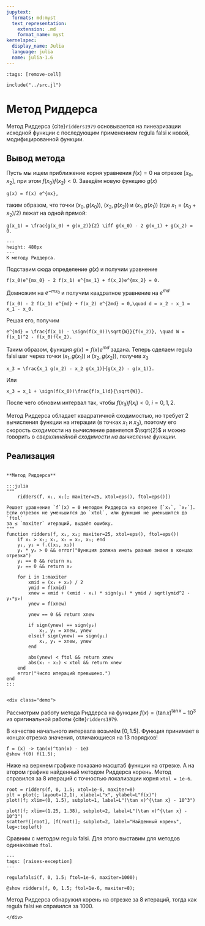 ```yaml
---
jupytext:
  formats: md:myst
  text_representation:
    extension: .md
    format_name: myst
kernelspec:
  display_name: Julia
  language: julia
  name: julia-1.6
---
```


```{code-cell}
:tags: [remove-cell]

include("../src.jl")
```

# Метод Риддерса

Метод Риддерса {cite}`ridders1979` основывается на линеаризации исходной функции с последующим применением regula falsi к новой, модифицированной функции.

## Вывод метода

Пусть мы ищем приближение корня уравнения $f(x) = 0$ на отрезке $[x_0, x_2]$, при этом $f(x_0)f(x_2) < 0$. Заведём новую функцию $g(x)$

```{math}
g(x) = f(x) e^{mx},
```

таким образом, что точки $(x_0, g(x_0))$, $(x_2, g(x_2))$ и $(x_1, g(x_1))$ (где $x_1 = (x_0 + x_2)/2$) лежат на одной прямой:

```{math}
g(x_1) = \frac{g(x_0) + g(x_2)}{2} \iff g(x_0) - 2 g(x_1) + g(x_2) = 0.
```

```{figure} ridders_notation.png
---
height: 480px
---
К методу Риддерса.
```

Подставим сюда определение $g(x)$ и получим уравнение

```{math}
f(x_0)e^{mx_0} - 2 f(x_1) e^{mx_1} + f(x_2)e^{mx_2} = 0.
```

Домножим на $e^{-mx_0}$ и получим квадратное уравнение на $e^{md}$

```{math}
f(x_0) - 2 f(x_1) e^{md} + f(x_2) e^{2md} = 0,\quad d = x_2 - x_1 = x_1 - x_0.
```

Решая его, получим

```{math}
e^{md} = \frac{f(x_1) - \sign(f(x_0))\sqrt{W}}{f(x_2)}, \quad W = f(x_1)^2 - f(x_0)f(x_2).
```

Таким образом, функция $g(x) = f(x) e^{md}$ задана. Теперь сделаем regula falsi шаг через точки $(x_1, g(x_1))$ и $(x_2, g(x_2))$, получив $x_3$

```{math}
x_3 = \frac{x_1 g(x_2) - x_2 g(x_1)}{g(x_2) - g(x_1)}.
```

Или

```{math}
x_3 = x_1 + \sign(f(x_0))\frac{f(x_1)d}{\sqrt{W}}.
```

После чего обновим интервал так, чтобы $f(x_3) f(x_i) < 0$, $i=0,1,2$.

Метод Риддерса обладает квадратичной сходимостью, но требует 2 вычисления функции на итерации (в точках $x_1$ и $x_3$), поэтому его скорость сходимости на вычисление равняется $\sqrt{2}$ и можно говорить о *сверхлинейной сходимости на вычисление функции*.

## Реализация

```{proof:function} ridders

**Метод Риддерса**

:::julia
"""
    ridders(f, x₁, x₂[; maxiter=25, xtol=eps(), ftol=eps()])

Решает уравнение `f`(x) = 0 методом Риддерса на отрезке [`x₁`, `x₂`].
Если отрезок не уменьшится до `xtol`, или функция не уменьшится до `ftol`
за ≤ `maxiter` итераций, выдаёт ошибку.
"""
function ridders(f, x₁, x₂; maxiter=25, xtol=eps(), ftol=eps())
    if x₁ > x₂; x₁, x₂ = x₂, x₁; end
    y₁, y₂ = f.((x₁, x₂))
    y₁ * y₂ > 0 && error("Функция должна иметь разные знаки в концах отрезка")
    y₁ == 0 && return x₁
    y₂ == 0 && return x₂
    
    for i in 1:maxiter
        xmid = (x₁ + x₂) / 2
        ymid = f(xmid)
        xnew = xmid + (xmid - x₁) * sign(y₁) * ymid / sqrt(ymid^2 - y₁*y₂)
        ynew = f(xnew)

        ynew == 0 && return xnew
        
        if sign(ynew) == sign(y₂)
            x₂, y₂ = xnew, ynew
        elseif sign(ynew) == sign(y₁)
            x₁, y₁ = xnew, ynew
        end
        
        abs(ynew) < ftol && return xnew
        abs(x₁ - x₂) < xtol && return xnew
    end
    error("Число итераций превышено.")
end
:::
```

```{proof:demo} Метод Риддерса
```
```{raw} html
<div class="demo">
```

Рассмотрим работу метода Риддерса на функции $f(x) = (\tan{x})^{\tan{x}} - 10^3$ из оригинальной работы {cite}`ridders1979`.



В качестве начального интервала возьмём $[0, 1.5]$. Функция принимает в концах отрезка значения, отличающиеся на 13 порядков!

```{code-cell}
f = (x) -> tan(x)^tan(x) - 1e3
@show f(0) f(1.5);
```

Ниже на верхнем графике показано масштаб функции на отрезке. А на втором графике найденный методом Риддерса корень. Метод справился за 8 итераций с точностью локализации корня `xtol = 1e-6`.

```{code-cell}
root = ridders(f, 0, 1.5; xtol=1e-6, maxiter=8)
plt = plot(; layout=(2,1), xlabel=L"x", ylabel=L"f(x)")
plot!(f; xlim=(0, 1.5), subplot=1, label=L"(\tan x)^{\tan x} - 10^3")

plot!(f; xlim=(1.25, 1.38), subplot=2, label=L"(\tan x)^{\tan x} - 10^3")
scatter!([root], [f(root)]; subplot=2, label="Найденный корень", leg=:topleft)
```

Сравним с методом regula falsi. Для этого выставим для методов одинаковые `ftol`.

```{code-cell}
---
tags: [raises-exception]
---

regulafalsi(f, 0, 1.5; ftol=1e-6, maxiter=1000);
```

```{code-cell}
@show ridders(f, 0, 1.5; ftol=1e-6, maxiter=8);
```

Метод Риддерса обнаружил корень на отрезке за 8 итераций, тогда как regula falsi не справился за 1000.

```{raw} html
</div>
```
